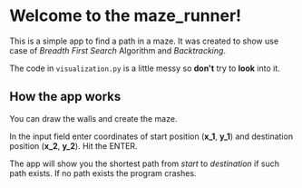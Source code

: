 # Welcome to the maze_runner!

This is a simple app to find a path in a maze. It was created to show use case of _Breadth First Search_ Algorithm and _Backtracking_.

The code in `visualization.py` is a little messy so **don't** try to **look** into it.

## How the app works
You can draw the walls and create the maze. 

In the input field enter coordinates of start position (**x_1**, **y_1**) and destination position (**x_2**, **y_2**). Hit the ENTER.

The app will show you the shortest path from _start_ to _destination_ if such path exists. If no path exists the program crashes.
